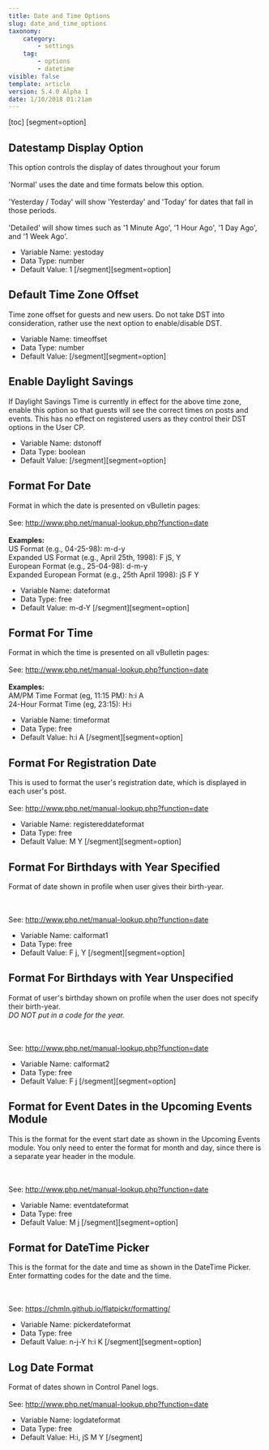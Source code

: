 ```yaml
---
title: Date and Time Options
slug: date_and_time_options
taxonomy:
    category:
        - settings
    tag:
        - options
        - datetime
visible: false
template: article
version: 5.4.0 Alpha 1
date: 1/10/2018 01:21am
---
```


[toc]
[segment=option]

## Datestamp Display Option
This option controls the display of dates throughout your forum<br /><br />'Normal' uses the date and time formats below this option.<br />
<br />
'Yesterday / Today' will show 'Yesterday' and 'Today' for dates that fall in those periods.<br />
<br />
'Detailed' will show times such as '1 Minute Ago', '1 Hour Ago', '1 Day Ago', and '1 Week Ago'.



- Variable Name: yestoday
- Data Type: number
- Default Value: 1
[/segment][segment=option]

## Default Time Zone Offset
Time zone offset for guests and new users. Do not take DST into consideration, rather use the next option to enable/disable DST.



- Variable Name: timeoffset
- Data Type: number
- Default Value: 
[/segment][segment=option]

## Enable Daylight Savings
If Daylight Savings Time is currently in effect for the above time zone, enable this option so that guests will see the correct times on posts and events. This has no effect on registered users as they control their DST options in the User CP. 



- Variable Name: dstonoff
- Data Type: boolean
- Default Value: 
[/segment][segment=option]

## Format For Date
Format in which the date is presented on vBulletin pages:<br />
<br />
See: <a href="http://www.php.net/manual-lookup.php?function=date" target="_blank">http://www.php.net/manual-lookup.php?function=date</a><br />
<br />
<b>Examples:</b><br />
US Format (e.g., 04-25-98): m-d-y<br />
Expanded US Format (e.g., April 25th, 1998): F jS, Y<br />
European Format (e.g., 25-04-98): d-m-y<br />
Expanded European Format (e.g., 25th April 1998): jS F Y



- Variable Name: dateformat
- Data Type: free
- Default Value: m-d-Y
[/segment][segment=option]

## Format For Time
Format in which the time is presented on all vBulletin pages:<br />
<br />
See: <a href="http://www.php.net/manual-lookup.php?function=date" target="_blank">http://www.php.net/manual-lookup.php?function=date</a><br />
<br />
<b>Examples:</b><br />
AM/PM Time Format (eg, 11:15 PM): h:i A<br />
24-Hour Format Time (eg, 23:15): H:i



- Variable Name: timeformat
- Data Type: free
- Default Value: h:i A
[/segment][segment=option]

## Format For Registration Date
This is used to format the user's registration date, which is displayed in each user's post.<br />
<br />
See: <a href="http://www.php.net/manual-lookup.php?function=date" target="_blank">http://www.php.net/manual-lookup.php?function=date</a>



- Variable Name: registereddateformat
- Data Type: free
- Default Value: M Y
[/segment][segment=option]

## Format For Birthdays with Year Specified
Format of date shown in profile when user gives their birth-year.

<br />
<br />
See: <a href="http://www.php.net/manual-lookup.php?function=date" target="_blank">http://www.php.net/manual-lookup.php?function=date</a>



- Variable Name: calformat1
- Data Type: free
- Default Value: F j, Y
[/segment][segment=option]

## Format For Birthdays with Year Unspecified
Format of user's birthday shown on profile when the user does not specify their birth-year.<br />
<i>DO NOT put in a code for the year.</i>

<br />
<br />
See: <a href="http://www.php.net/manual-lookup.php?function=date" target="_blank">http://www.php.net/manual-lookup.php?function=date</a>



- Variable Name: calformat2
- Data Type: free
- Default Value: F j
[/segment][segment=option]

## Format for Event Dates in the Upcoming Events Module
This is the format for the event start date as shown in the Upcoming Events module. You only need to enter the format for month and day, since there is a separate year header in the module.

<br />
<br />
See: <a href="http://www.php.net/manual-lookup.php?function=date" target="_blank">http://www.php.net/manual-lookup.php?function=date</a>



- Variable Name: eventdateformat
- Data Type: free
- Default Value: M j
[/segment][segment=option]

## Format for DateTime Picker
This is the format for the date and time as shown in the DateTime Picker. Enter formatting codes for the date and the time.

<br /><br />See: <a href="https://chmln.github.io/flatpickr/formatting/" target="_blank">https://chmln.github.io/flatpickr/formatting/</a>



- Variable Name: pickerdateformat
- Data Type: free
- Default Value: n-j-Y h:i K
[/segment][segment=option]

## Log Date Format
Format of dates shown in Control Panel logs.<br /><br />See: <a href="http://www.php.net/manual-lookup.php?function=date" target="_blank">http://www.php.net/manual-lookup.php?function=date</a>



- Variable Name: logdateformat
- Data Type: free
- Default Value: H:i, jS M Y
[/segment]